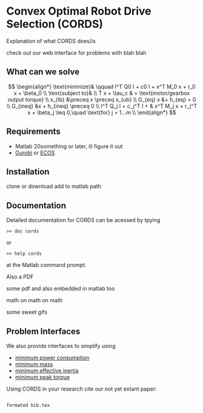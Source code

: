 # Convex Optimal Robot Drive Selection (CORDS)

Explanation of what CORDS does/is 

check out our web interface for problems with blah blah 

## What can we solve 

$$
\begin{align*}
   \text{minimize}& \qquad I^T Q0 I + c0 I + x^T M_0 x + r_0 x + \beta_0      \\
   \text{subject to}&                                                \\
         T x + \tau_c  & = \text{motor/gearbox output torque}           \\
            x_{lb} &\preceq x \preceq x_{ub}                         \\
           G_{eq} x &+ h_{eq} = 0                                              \\
           G_{ineq} &x + h_{ineq} \preceq 0                              \\
     I^T Q_j I + c_j^T I + & x^T M_j x + r_j^T x + \beta_j \leq 0,\quad \text{for} j = 1...m \\
\end{align*}
$$






## Requirements

* Matlab 20something or later, ill figure it out 
* [Gurobi](https://www.gurobi.com/academia/academic-program-and-licenses/) or [ECOS](https://github.com/embotech/ecos)


## Installation

clone or download 
add to matlab path 




## Documentation 

Detailed documentation for CORDS can be acessed by tpying
```
>> doc cords
```
or 
```
>> help cords
```
at the Matlab command prompt. 

Also a PDF

some pdf and also embedded in matlab too 



math on math on math 

some sweet gifs 

## Problem Interfaces
We also provide interfaces to simplify using 
* [minimum power consumption](/src/interfaces/min_power_consumption.m)
* [minimum mass](/src/interfaces/min_mass.m)
* [minimum effective inertia](/src/interfaces/min_effective_inertia.m)
* [minimum peak torque](/src/interfaces/min_peak_torque.m)



Using CORDS in your research cite our not yet extant paper: 
```

formated bib.tex


```
